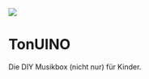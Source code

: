 ![](https://github.com/junkdna/TonUINO/workflows/building/badge.svg)

# TonUINO
Die DIY Musikbox (nicht nur) für Kinder.
